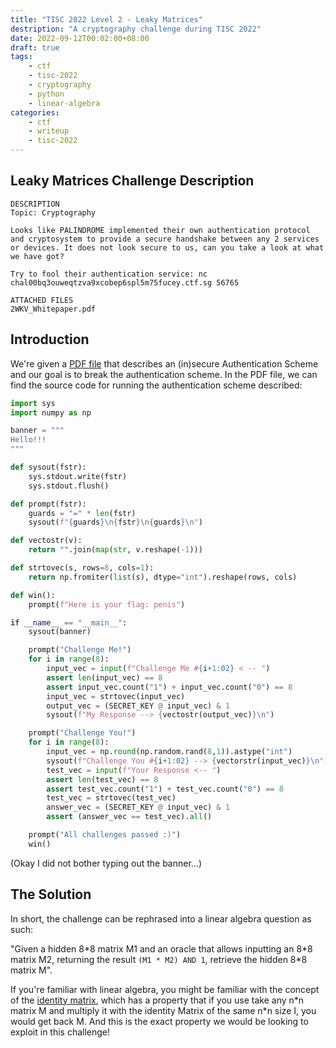 ```yaml
---
title: "TISC 2022 Level 2 - Leaky Matrices"
destription: "A cryptography challenge during TISC 2022"
date: 2022-09-12T00:02:00+08:00
draft: true
tags:
    - ctf
    - tisc-2022
    - cryptography
    - python
    - linear-algebra
categories:
    - ctf
    - writeup
    - tisc-2022
---
```


## Leaky Matrices Challenge Description

```
DESCRIPTION
Topic: Cryptography

Looks like PALINDROME implemented their own authentication protocol and cryptosystem to provide a secure handshake between any 2 services or devices. It does not look secure to us, can you take a look at what we have got?

Try to fool their authentication service: nc chal00bq3ouweqtzva9xcobep6spl5m75fucey.ctf.sg 56765

ATTACHED FILES
2WKV_Whitepaper.pdf
```

## Introduction
We're given a [PDF file](files/posts/2WKV_Whitepaper.pdf) that describes an (in)secure Authentication Scheme and our goal is to break the authentication scheme. In the PDF file, we can find the source code for running the authentication scheme described:

```python
import sys
import numpy as np

banner = """
Hello!!!
"""

def sysout(fstr):
	sys.stdout.write(fstr)
	sys.stdout.flush()

def prompt(fstr):
	guards = "=" * len(fstr)
	sysout(f"{guards}\n{fstr}\n{guards}\n")

def vectostr(v):
	return "".join(map(str, v.reshape(-1)))

def strtovec(s, rows=8, cols=1):
	return np.fromiter(list(s), dtype="int").reshape(rows, cols)

def win():
	prompt(f"Here is your flag: penis")

if __name__ == "__main__":
	sysout(banner)

	prompt("Challenge Me!")
	for i in range(8):
		input_vec = input(f"Challenge Me #{i+1:02} < -- ")
		assert len(input_vec) == 8
		assert input_vec.count("1") + input_vec.count("0") == 8
		input_vec = strtovec(input_vec)
		output_vec = (SECRET_KEY @ input_vec) & 1
		sysout(f"My Response --> {vectostr(output_vec)}\n")

	prompt("Challenge You!")
	for i in range(8):
		input_vec = np.round(np.random.rand(8,1)).astype("int")
		sysout(f"Challenge You #{i+1:02} --> {vectorstr(input_vec)}\n")
		test_vec = input(f"Your Response <-- ")
		assert len(test_vec) == 8
		assert test_vec.count("1") + test_vec.count("0") == 8
		test_vec = strtovec(test_vec)
		answer_vec = (SECRET_KEY @ input_vec) & 1
		assert (answer_vec == test_vec).all()

	prompt("All challenges passed :)")
	win()
```

(Okay I did not bother typing out the banner...)

## The Solution
In short, the challenge can be rephrased into a linear algebra question as such:

"Given a hidden 8\*8 matrix M1 and an oracle that allows inputting an 8\*8 matrix M2, returning the result `(M1 * M2) AND 1`, retrieve the hidden 8\*8 matrix M".

If you're familiar with linear algebra, you might be familiar with the concept of the [identity matrix](https://en.wikipedia.org/wiki/Identity_matrix), which has a property that if you use take any n*n matrix M and multiply it with the identity Matrix of the same n\*n size I, you would get back M. And this is the exact property we would be looking to exploit in this challenge!

